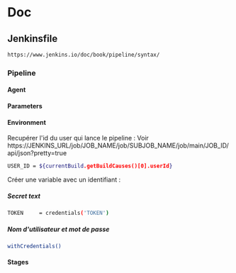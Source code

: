# Doc

## Jenkinsfile
```bash
https://www.jenkins.io/doc/book/pipeline/syntax/
```

### Pipeline 

#### Agent

#### Parameters

#### Environment
Recupérer l'id du user qui lance le pipeline : Voir https://JENKINS_URL/job/JOB_NAME/job/SUBJOB_NAME/job/main/JOB_ID/api/json?pretty=true
```bash
USER_ID = ${currentBuild.getBuildCauses()[0].userId}
```
Créer une variable avec un identifiant : 
##### Secret text
```bash
TOKEN     = credentials('TOKEN')
```
##### Nom d'utilisateur et mot de passe
```bash
withCredentials()
```
#### Stages
